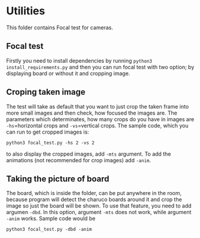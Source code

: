 # Utilities

This folder contains Focal test for cameras.

## Focal test

Firstly you need to install dependencies by running
``python3 install_requirements.py``
and then you can run focal test with two option; by displaying board or without it and cropping image.

## Croping taken image
The test will take as default that you want to just crop the taken frame into more small images and then check, how focused the images are. The parameters which determinates, how many crops do you have in images are ``-hs``=horizontal crops and ``-vs``=vertical crops.
The sample code, which you can run to get cropped images is:
```
python3 focal_test.py -hs 2 -vs 2 
```
to also display the cropped images, add ``-mts`` argument. To add the animations (not recommended for crop images) add ``-anim``.

## Taking the picture of board
The board, which is inside the folder, can be put anywhere in the room, because program will detect the charuco boards around it and crop the image so just the board will be shown. 
To use that feature, you need to add argumen ``-dbd``. In this option, argument ``-mts`` does not work, while argument ``-anim`` works.
Sample code would be
```
python3 focal_test.py -dbd -anim
```

